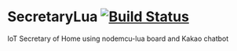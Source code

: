 # SecretaryLua [![Build Status](https://travis-ci.org/AlteraLab/SecretaryLua.svg?branch=master)](https://travis-ci.org/AlteraLab/SecretaryLua)
IoT Secretary of Home using nodemcu-lua board and Kakao chatbot

